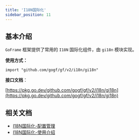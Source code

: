 ```yaml
---
title: 'I18N国际化'
sidebar_position: 11
---
```


## 基本介绍

`GoFrame` 框架提供了常用的 `I18N` 国际化组件，由 `gi18n` 模块实现。

**使用方式：**

```
import "github.com/gogf/gf/v2/i18n/gi18n"
```

**接口文档**：

[https://pkg.go.dev/github.com/gogf/gf/v2/i18n/gi18n](https://pkg.go.dev/github.com/gogf/gf/v2/i18n/gi18n)

## 相关文档

- [I18N国际化-配置管理](/docs/核心组件/I18N国际化/I18N国际化-配置管理)
- [I18N国际化-使用介绍](/docs/核心组件/I18N国际化/I18N国际化-使用介绍)